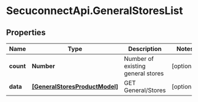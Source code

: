 # SecuconnectApi.GeneralStoresList

## Properties
Name | Type | Description | Notes
------------ | ------------- | ------------- | -------------
**count** | **Number** | Number of existing general stores | [optional] 
**data** | [**[GeneralStoresProductModel]**](GeneralStoresProductModel.md) | GET General/Stores | [optional] 


